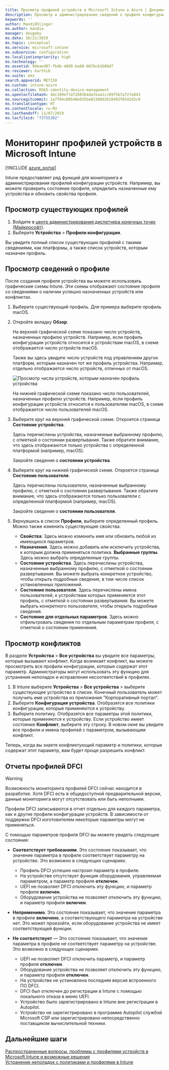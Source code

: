 ```yaml
---
title: Просмотр профилей устройств в Microsoft Intune в Azure | Документы Майкрософт
description: Просмотр и администрирование сведений о профиле конфигурации устройств в Microsoft Intune, просмотр графической схемы с числом устройств, назначенных профилю, и определение устройств, для которых назначены или развернуты профили. Возможность устранения неполадок с профилями, которые имеют конфликтующие параметры.
keywords: ''
author: MandiOhlinger
ms.author: mandia
manager: dougeby
ms.date: 10/21/2019
ms.topic: conceptual
ms.service: microsoft-intune
ms.subservice: configuration
ms.localizationpriority: high
ms.technology: ''
ms.assetid: 9deaed87-fb4b-4689-ba88-067bc61686d7
ms.reviewer: karthib
ms.suite: ems
search.appverid: MET150
ms.custom: intune-azure
ms.collection: M365-identity-device-management
ms.openlocfilehash: 4dc349ef7af2683b4dafeaa1cc09f5b7a727e843
ms.sourcegitcommit: 1a7f04c80548e035be82308d2618492f6542d3c0
ms.translationtype: HT
ms.contentlocale: ru-RU
ms.lasthandoff: 11/07/2019
ms.locfileid: "73755302"
---
```

# <a name="monitor-device-profiles-in-microsoft-intune"></a>Мониторинг профилей устройств в Microsoft Intune

[!INCLUDE [azure_portal](../includes/azure_portal.md)]

Intune предоставляет ряд функций для мониторинга и администрирования профилей конфигурации устройств. Например, вы можете проверить состояние профиля, определить назначенные ему устройства и обновить свойства профиля.

## <a name="view-existing-profiles"></a>Просмотр существующих профилей

1. Войдите в [центр администрирования диспетчера конечных точек (Майкрософт)](https://go.microsoft.com/fwlink/?linkid=2109431).
2. Выберите **Устройства** > **Профили конфигурации**.

Вы увидите полный список существующих профилей с такими сведениями, как платформы, а также список устройств, которым назначен профиль.

## <a name="view-details-on-a-profile"></a>Просмотр сведений о профиле

После создания профиля устройства вы можете использовать графические схемы Intune. Эти схемы отображают состояние профиля со сведениями о наличии успешно назначенных устройств или конфликтах.

1. Выберите существующий профиль. Для примера выберите профиль macOS.
2. Откройте вкладку **Обзор**.

    На верхней графической схеме показано число устройств, назначенных профилю устройств. Например, если профиль конфигурации устройств относится к устройствам macOS, в схеме отображается число устройств macOS.

    Также вы здесь увидите число устройств под управлением других платформ, которым назначен тот же профиль устройства. Например, отдельно отображается число устройств, отличных от macOS.

    ![Просмотр числа устройств, которым назначен профиль устройства](./media/device-profile-monitor/device-configuration-profile-graphical-chart.png)

    На нижней графической схеме показано число пользователей, назначенных профилю устройств. Например, если профиль конфигурации устройств относится к пользователям macOS, в схеме отображается число пользователей macOS.

3. Выберите круг на верхней графической схеме. Откроется страница **Состояние устройства**.

    Здесь перечислены устройства, назначенные выбранному профилю, с отметкой о состоянии развертывания. Также обратите внимание, что здесь отображаются только устройства с определенной платформой (например, macOS).

    Закройте сведения о **состоянии устройства**.

4. Выберите круг на нижней графической схеме. Откроется страница **Состояние пользователя**. 

    Здесь перечислены пользователи, назначенные выбранному профилю, с отметкой о состоянии развертывания. Также обратите внимание, что здесь отображаются только пользователи с определенной платформой (например, macOS).

    Закройте сведения о **состоянии пользователя**.

5. Вернувшись в список **Профили**, выберите определенный профиль. Можно также изменить существующие свойства.
    - **Свойства**: Здесь можно изменить имя или обновить любой из имеющихся параметров.
    - **Назначения**. Здесь можно добавить или исключить устройства, к которым должна применяться политика. **Выбранные группы**. Здесь можно выбрать определенные группы.
    - **Состояние устройства**. Здесь перечислены устройства, назначенные выбранному профилю, с отметкой о состоянии развертывания. Вы можете выбрать конкретное устройство, чтобы открыть подробные сведения, в том числе список установленных приложений.
    - **Состояние пользователя**. Здесь перечислены имена пользователей, к устройствам которых применяется этот профиль, с отметкой о состоянии развертывания. Вы можете выбрать конкретного пользователя, чтобы открыть подробные сведения.
    - **Состояние для отдельных параметров**. Здесь можно отфильтровать сведения по отдельным параметрам профиля, с отметкой о состоянии применения.

## <a name="view-conflicts"></a>Просмотр конфликтов

В разделе **Устройства** > **Все устройства** вы увидите все параметры, которые вызывают конфликт. Когда возникает конфликт, вы можете просмотреть все профили конфигурации, которые содержат этот параметр. Администраторы могут использовать эту функцию для устранения неполадок и исправления несоответствий в профилях.

1. В Intune выберите **Устройства** > **Все устройства** > выберите существующее устройство в списке. Конечный пользователь может получить имя устройства из приложения "Корпоративный портал".
2. Выберите **Конфигурация устройства**. Отобразятся все политики конфигурации, которые применяются к устройству.
3. Выберите политику. Отобразятся все параметры этой политики, которые применяются к устройству. Если устройство имеет состояние **Конфликт**, выберите эту строку. В новом окне вы увидите все профили и имена профилей с параметром, вызывающим конфликт.

Теперь, когда вы знаете конфликтующий параметр и политики, которые содержат этот параметр, вам будет проще разрешить конфликт. 

## <a name="device-firmware-configuration-interface-profile-reporting"></a>Отчеты профилей DFCI

> [!WARNING]
> Возможность мониторинга профилей DFCI сейчас находится в разработке. Хотя DFCI есть в общедоступной предварительной версии, данные мониторинга могут отсутствовать или быть неполными.

Профили DFCI записываются в отчет отдельно для каждого параметра, как и другие профили конфигурации устройств. В зависимости от поддержки DFCI изготовителем некоторые параметры могут не применяться.

С помощью параметров профиля DFCI вы можете увидеть следующие состояния:

- **Соответствует требованиям**. Это состояние показывает, что значение параметра в профиле соответствует параметру на устройстве. Это возможно в следующих сценариях.

  - Профиль DFCI успешно настроил параметр в профиле.
  - На устройстве отсутствует функция оборудования, управляемая параметром, а параметр профиля **отключен**.
  - UEFI не позволяет DFCI отключить эту функцию, и параметр профиля **включен**.
  - Оборудование устройства не позволяет отключить эту функцию, и параметр профиля **включен**.

- **Неприменимо**. Это состояние показывает, что значение параметра в профиле **включено**, а соответствующего параметра на устройстве нет. Это может произойти, если оборудование устройства не имеет соответствующей функции.

- **Не соответствует** — Это состояние показывает, что значение параметра в профиле не соответствует параметру на устройстве. Это возможно в следующих сценариях.

  - UEFI не позволяет DFCI отключить параметр, и параметр профиля **отключен**.
  - Оборудование устройства не позволяет отключить эту функцию, и параметр профиля **отключен**.
  - На устройстве не установлена последняя версия встроенного ПО DFCI.
  - DFCI был отключен до регистрации в Intune с помощью локального отказа в меню UEFI.
  - Устройство было зарегистрировано в Intune вне регистрации в Autopilot.
  - Устройство не зарегистрировано в программе Autopilot службой Microsoft CSP или зарегистрировано непосредственно поставщиком вычислительной техники.

## <a name="next-steps"></a>Дальнейшие шаги

[Распространенные вопросы, проблемы с профилями устройств в Microsoft Intune и возможные решения](device-profile-troubleshoot.md)  
[Устранение неполадок с политиками и профилями в Intune](troubleshoot-policies-in-microsoft-intune.md)
